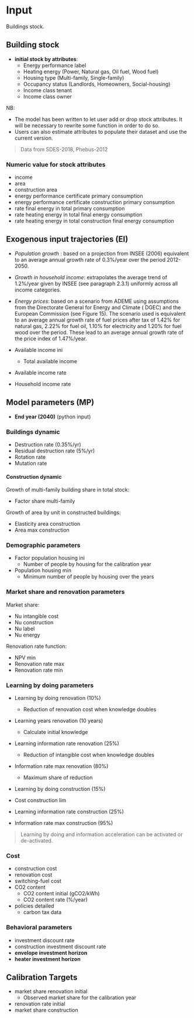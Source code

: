 # Input



Buildings stock.

## Building stock
- **initial stock by attributes**:
  - Energy performance label
  - Heating energy (Power, Natural gas, Oil fuel, Wood fuel)
  - Housing type (Multi-family, Single-family)
  - Occupancy status (Landlords, Homeowners, Social-housing)
  - Income class tenant 
  - Income class owner

NB:  
- The model has been written to let user add or drop stock attributes. It will be necessary to rewrite some function in
  order to do so. 
- Users can also estimate attributes to populate their dataset and use the current version.

> Data from SDES-2018, Phebus-2012

### Numeric value for stock attributes
  - income
  - area
  - construction area
  - energy performance certificate primary consumption
  - energy performance certificate construction primary consumption
  - rate final energy in total primary consumption
  - rate heating energy in total final energy consumption
  - rate heating energy in total construction final energy consumption


## Exogenous input trajectories (EI)

- *Population growth* : based on a projection from INSEE (2006) equivalent to an average annual growth rate of 0.3%/year
  over the period 2012-2050.
- *Growth in household income*: extrapolates the average trend of 1.2%/year given by INSEE (see paragraph 2.3.1) uniformly
  across all income categories.
- *Energy prices*: based on a scenario from ADEME using assumptions from the Directorate General for Energy and Climate (
  DGEC) and the European Commission (see Figure 15). The scenario used is equivalent to an average annual growth rate of
  fuel prices after tax of 1.42% for natural gas, 2.22% for fuel oil, 1.10% for electricity and 1.20% for fuel wood over
  the period. These lead to an average annual growth rate of the price index of 1.47%/year.

- Available income ini
  - Total available income 
- Available income rate

- Household income rate


## Model parameters (MP)
- **End year (2040)** (python input)
  
### Buildings dynamic

- Destruction rate (0.35%/yr)
- Residual destruction rate (5%/yr)
- Rotation rate
- Mutation rate

#### Construction dynamic

Growth of multi-family building share in total stock:
- Factor share multi-family
  
Growth of area by unit in constructed buildings:
- Elasticity area construction
- Area max construction

### Demographic parameters
- Factor population housing ini
  - Number of people by housing for the calibration year
- Population housing min
  - Minimum number of people by housing over the years
  
  
### Market share and renovation parameters
Market share:
- Nu intangible cost
- Nu construction
- Nu label
- Nu energy

Renovation rate function:
- NPV min
- Renovation rate max
- Renovation rate min

### Learning by doing parameters
- Learning by doing renovation (10%)
  - Reduction of renovation cost when knowledge doubles
- Learning years renovation (10 years)
  - Calculate initial knowledge 
  
- Learning information rate renovation (25%)
  - Reduction of intangible cost when knowledge doubles
- Information rate max renovation (80%)
  - Maximum share of reduction

- Learning by doing construction (15%)
- Cost construction lim

- Learning information rate construction (25%)
- Information rate max construction (95%)

> Learning by doing and information acceleration can be activated or de-activated.

### Cost
- construction cost
- renovation cost
- switching-fuel cost
- CO2 content
  - CO2 content initial (gCO2/kWh)
  - CO2 content rate (%/year)  
- policies detailed
    - carbon tax data
  
### Behavioral parameters
- investment discount rate
- construction investment discount rate
- **envelope investment horizon** 
- **heater investment horizon**


## Calibration Targets
- market share renovation initial
  - Observed market share for the calibration year
- renovation rate initial
- market share construction
